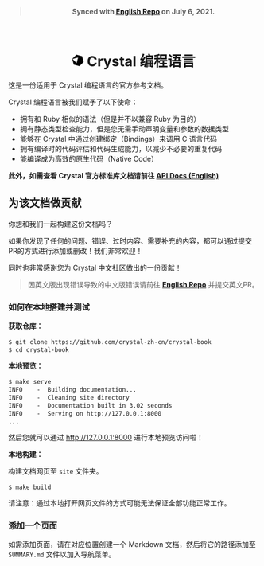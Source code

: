 <blockquote><p align="center"><b>
  Synced with <a href="https://github.com/crystal-lang/crystal-book">English Repo</a> on July 6, 2021.
</b></p></blockquote>
 
<br>

<h1 align="center"><img src="https://github.com/crystal-zh-cn/crystal-book/blob/main/resources/logo-no-edge.png?raw=true" height="24"/> Crystal 编程语言</h1>

这是一份适用于 Crystal 编程语言的官方参考文档。

Crystal 编程语言被我们赋予了以下使命：
- 拥有和 Ruby 相似的语法（但是并不以兼容 Ruby 为目的）
- 拥有静态类型检查能力，但是您无需手动声明变量和参数的数据类型
- 能够在 Crystal 中通过创建绑定（Bindings）来调用 C 语言代码
- 拥有编译时的代码评估和代码生成能力，以减少不必要的重复代码
- 能编译成为高效的原生代码（Native Code）

**此外，如需查看 Crystal 官方标准库文档请前往 [API Docs (English)](https://crystal-lang.org/api)**

## 为该文档做贡献

你想和我们一起构建这份文档吗？

如果你发现了任何的问题、错误、过时内容、需要补充的内容，都可以通过提交PR的方式进行添加或删改！我们非常欢迎！

同时也非常感谢您为 Crystal 中文社区做出的一份贡献！

> 因英文版出现错误导致的中文版错误请前往 **[English Repo](https://github.com/crystal-lang/crystal-book)** 并提交英文PR。

### 如何在本地搭建并测试

**获取仓库：**

```console
$ git clone https://github.com/crystal-zh-cn/crystal-book
$ cd crystal-book
```

**本地预览：**

```console
$ make serve
INFO    -  Building documentation...
INFO    -  Cleaning site directory
INFO    -  Documentation built in 3.02 seconds
INFO    -  Serving on http://127.0.0.1:8000
...
```

然后您就可以通过 http://127.0.0.1:8000 进行本地预览访问啦！

**本地构建：**

构建文档网页至 `site` 文件夹。

```console
$ make build
```

请注意：通过本地打开网页文件的方式可能无法保证全部功能正常工作。

### 添加一个页面

如需添加页面，请在对应位置创建一个 Markdown 文档，然后将它的路径添加至 `SUMMARY.md` 文件以加入导航菜单。
